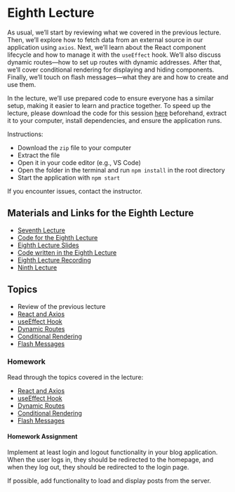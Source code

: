 # Eighth Lecture

As usual, we’ll start by reviewing what we covered in the previous lecture. Then, we’ll explore how to fetch data from an external source in our application using `axios`. Next, we’ll learn about the React component lifecycle and how to manage it with the `useEffect` hook. We’ll also discuss dynamic routes—how to set up routes with dynamic addresses. After that, we’ll cover conditional rendering for displaying and hiding components. Finally, we’ll touch on flash messages—what they are and how to create and use them.

In the lecture, we’ll use prepared code to ensure everyone has a similar setup, making it easier to learn and practice together. To speed up the lecture, please download the code for this session [here](./code/blog.zip) beforehand, extract it to your computer, install dependencies, and ensure the application runs.

Instructions:

- Download the `zip` file to your computer
- Extract the file
- Open it in your code editor (e.g., VS Code)
- Open the folder in the terminal and run `npm install` in the root directory
- Start the application with `npm start`

If you encounter issues, contact the instructor.

## Materials and Links for the Eighth Lecture

- [Seventh Lecture](../Lesson-07/README.md)
- [Code for the Eighth Lecture](./code/blog.zip)
- [Eighth Lecture Slides](Slides.md)
- [Code written in the Eighth Lecture]()
- [Eighth Lecture Recording]()
- [Ninth Lecture](../Lesson-09/README.md)

## Topics

- Review of the previous lecture
- [React and Axios](https://github.com/FE-BE-Microdegrees/Subjects/tree/Front-end-Lessons/Front-End-Frameworks/Topics/React-Axios/README.md)
- [useEffect Hook](https://github.com/FE-BE-Microdegrees/Subjects/tree/Front-end-Lessons/Front-End-Frameworks/Topics/React-UseEffect/README.md)
- [Dynamic Routes](https://github.com/FE-BE-Microdegrees/Subjects/tree/Front-end-Lessons/Front-End-Frameworks/Topics/React-Routing/README.md#dynamic-routes)
- [Conditional Rendering](https://github.com/FE-BE-Microdegrees/Subjects/tree/Front-end-Lessons/Front-End-Frameworks/Topics/React-Conditional-Rendering/README.md)
- [Flash Messages](https://github.com/FE-BE-Microdegrees/Subjects/tree/Front-end-Lessons/Front-End-Frameworks/Topics/React-Flash-Messages/README.md)

### Homework

Read through the topics covered in the lecture:

- [React and Axios](https://github.com/FE-BE-Microdegrees/Subjects/tree/Front-end-Lessons/Front-End-Frameworks/Topics/React-Axios/README.md)
- [useEffect Hook](https://github.com/FE-BE-Microdegrees/Subjects/tree/Front-end-Lessons/Front-End-Frameworks/Topics/React-UseEffect/README.md)
- [Dynamic Routes](https://github.com/FE-BE-Microdegrees/Subjects/tree/Front-end-Lessons/Front-End-Frameworks/Topics/React-Routing/README.md#dynamic-routes)
- [Conditional Rendering](https://github.com/FE-BE-Microdegrees/Subjects/tree/Front-end-Lessons/Front-End-Frameworks/Topics/React-Conditional-Rendering/README.md)
- [Flash Messages](https://github.com/FE-BE-Microdegrees/Subjects/tree/Front-end-Lessons/Front-End-Frameworks/Topics/React-Flash-Messages/README.md)

#### Homework Assignment

Implement at least login and logout functionality in your blog application. When the user logs in, they should be redirected to the homepage, and when they log out, they should be redirected to the login page.

If possible, add functionality to load and display posts from the server.



